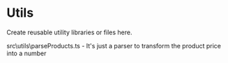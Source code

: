# Utils

Create reusable utility libraries or files here.

src\utils\parseProducts.ts - It's just a parser to transform the product price into a number
